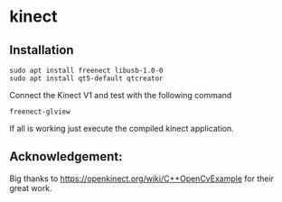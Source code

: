 # kinect

## Installation

    sudo apt install freenect libusb-1.0-0 
    sudo apt install qt5-default qtcreator

Connect the Kinect V1 and test with the following command

    freenect-glview

If all is working just execute the compiled kinect application.

## Acknowledgement:

Big thanks to https://openkinect.org/wiki/C++OpenCvExample for their great work.